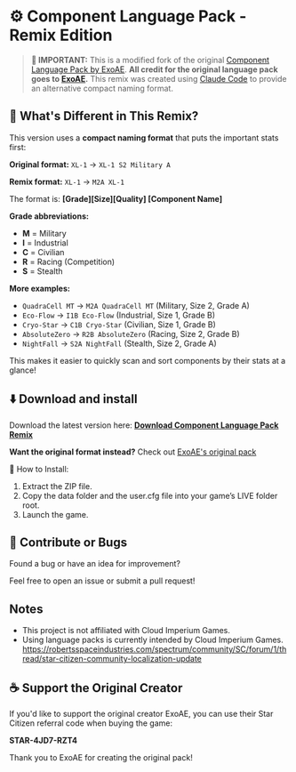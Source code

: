 # ⚙️ Component Language Pack - Remix Edition

> **📢 IMPORTANT:** This is a modified fork of the original [Component Language Pack by ExoAE](https://github.com/ExoAE/ScCompLangPack).
> **All credit for the original language pack goes to [ExoAE](https://github.com/ExoAE).**
> This remix was created using [Claude Code](https://claude.com/claude-code) to provide an alternative compact naming format.

## 🎯 What's Different in This Remix?

This version uses a **compact naming format** that puts the important stats first:

**Original format:**
`XL-1` → `XL-1 S2 Military A`

**Remix format:**
`XL-1` → `M2A XL-1`

The format is: **[Grade][Size][Quality] [Component Name]**

**Grade abbreviations:**
- **M** = Military
- **I** = Industrial
- **C** = Civilian
- **R** = Racing (Competition)
- **S** = Stealth

**More examples:**
- `QuadraCell MT` → `M2A QuadraCell MT` (Military, Size 2, Grade A)
- `Eco-Flow` → `I1B Eco-Flow` (Industrial, Size 1, Grade B)
- `Cryo-Star` → `C1B Cryo-Star` (Civilian, Size 1, Grade B)
- `AbsoluteZero` → `R2B AbsoluteZero` (Racing, Size 2, Grade B)
- `NightFall` → `S2A NightFall` (Stealth, Size 2, Grade A)

This makes it easier to quickly scan and sort components by their stats at a glance!

## ⬇️ Download and install

Download the latest version here:
[**Download Component Language Pack Remix**](https://github.com/joeydee1986/ScCompLangPackRemix/archive/refs/heads/main.zip)

**Want the original format instead?** Check out [ExoAE's original pack](https://github.com/ExoAE/ScCompLangPack)

🔧 How to Install:

1. Extract the ZIP file.
2. Copy the data folder and the user.cfg file into your game’s LIVE folder root.
3. Launch the game.

## 🚧 Contribute or Bugs

Found a bug or have an idea for improvement?

Feel free to open an issue or submit a pull request!

## Notes

- This project is not affiliated with Cloud Imperium Games.
- Using language packs is currently intended by Cloud Imperium Games. 
https://robertsspaceindustries.com/spectrum/community/SC/forum/1/thread/star-citizen-community-localization-update

## ☕ Support the Original Creator

If you'd like to support the original creator ExoAE, you can use their Star Citizen referral code when buying the game:

**STAR-4JD7-RZT4**

Thank you to ExoAE for creating the original pack!
